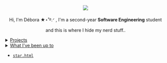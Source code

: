 

<div align="center">
 <img src="https://media1.giphy.com/media/v1.Y2lkPTc5MGI3NjExZ3V1aXdqNGVnYnp0dmN2aGFpbmVuYWpwamtncGZjeWw3NW52MjBvNSZlcD12MV9pbnRlcm5hbF9naWZfYnlfaWQmY3Q9Zw/9tZc9Mzo9K0yOYx38U/giphy.gif"/>
 </p>
 <p>Hi, I'm Débora ★⋆˚࿔.ᐟ , I'm a second-year <b>Software Engineering</b> student and this is where I hide my nerd stuff..</p>
</div>
<details>
 <summary><u>Projects</u></summary>
  <a href="https://github.com/deboravcaetano/LI2" target="_blank">Hitori-Game</a>
  <br>
  <a href="https://github.com/deboravcaetano/Immutable-Towers" target="_blank">Immutable-Towers</a>
</details>
<details>
 <summary><u>What I've been up to</u></summary>
    <br>
      <ul>
          <li>Survived the <b>Haskell</b> quest at University.</li>
          <li>Currently grinding through <b>C</b>.</li>
          <li>Self-learning <b>HTML</b> and <b>CSS</b>, one tag at a time!</li>
      </ul>
</details>

- [`star.html`](https://github.com/codedex-io/html-101/blob/main/1-elements/01_star.html)



